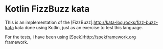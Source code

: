 # Kotlin FizzBuzz kata
This is an implementation of the [FizzBuzz]:http://kata-log.rocks/fizz-buzz-kata kata done using Kotlin, just as an exercise to test this language.

For the tests, i have been using [Spek]:http://spekframework.org framework.

